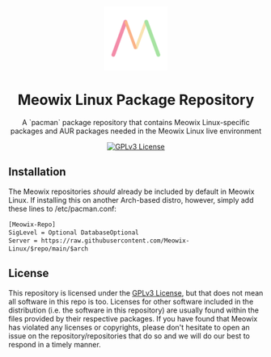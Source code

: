 <p align="center">
<img src="https://github.com/Meowix-Linux/Meowix-ISO/blob/main/assets/meowix.svg?raw=true" width=25% height=25%>
</p>

<h1 align="center">Meowix Linux Package Repository</h1>

<p align="center">A `pacman` package repository that contains Meowix Linux-specific packages and AUR packages needed in the Meowix Linux live environment</p>

<p align="center">
<a href="https://www.gnu.org/licenses/gpl-3.0.en.html"><img alt="GPLv3 License" src="https://img.shields.io/badge/License-GPLv3-red.svg"></a>
</p>

## Installation
The Meowix repositories *should* already be included by default in Meowix Linux. If installing this on another Arch-based distro, however, simply add these lines to /etc/pacman.conf:

```
[Meowix-Repo]
SigLevel = Optional DatabaseOptional
Server = https://raw.githubusercontent.com/Meowix-Linux/$repo/main/$arch
```

## License

This repository is licensed under the [GPLv3 License](https://www.gnu.org/licenses/gpl-3.0.en.html), but that does not mean all software in this repo is too. Licenses for other software included in the distribution (i.e. the software in this repository) are usually found within the files provided by their respective packages. If you have found that Meowix has violated any licenses or copyrights, please don't hesitate to open an issue on the repository/repositories that do so and we will do our best to respond in a timely manner.
